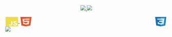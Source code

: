 <div align="center">
  <a href="https://github.com/murilobarrosmelo">
  <img height="180em" src="https://github-readme-stats.vercel.app/api?username=murilobarrosmelo&show_icons=true&theme=dark&include_all_commits=true&count_private=true"/>
  <img height="180em" src="https://github-readme-stats.vercel.app/api/top-langs/?username=murilobarrosmelo&layout=compact&langs_count=7&theme=dark"/>
</div>

<div style="display: inline_block"><br>
  <img align="center" alt="Murilo-Js" height="30" width="40" src="https://raw.githubusercontent.com/devicons/devicon/master/icons/javascript/javascript-plain.svg">
  <img align="center" alt="Murilo-HTML" height="30" width="40" src="https://raw.githubusercontent.com/devicons/devicon/master/icons/html5/html5-original.svg">
  <img align="right" alt="Murilo-CSS" height="30" width="40" src="https://raw.githubusercontent.com/devicons/devicon/master/icons/css3/css3-original.svg"
</div>

<div>
    <a href="https://www.instagram.com/murilomeloo/" target="_blank"><img src="https://img.shields.io/badge/-Instagram-%23E4405F?style=for-the-badge&logo=instagram&logoColor=white" target="_blank"></a>
 	  
</div>




